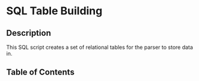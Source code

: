 # SQL Table Building

## Description

This SQL script creates a set of relational tables for the parser to store data in.

## Table of Contents

